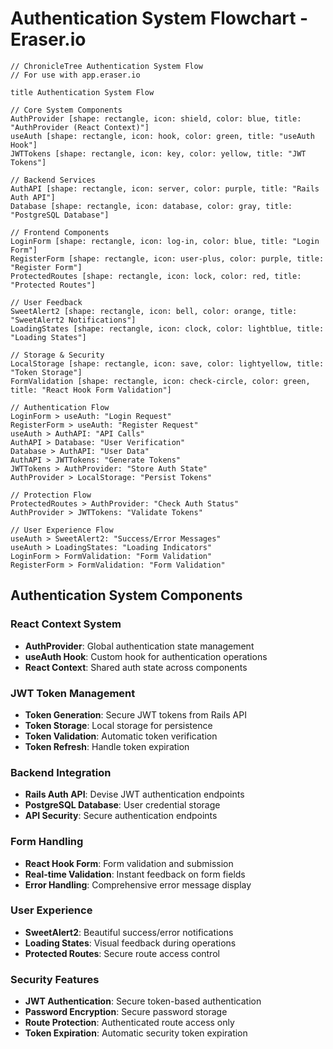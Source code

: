 # Authentication System Flowchart - Eraser.io

```
// ChronicleTree Authentication System Flow
// For use with app.eraser.io

title Authentication System Flow

// Core System Components
AuthProvider [shape: rectangle, icon: shield, color: blue, title: "AuthProvider (React Context)"]
useAuth [shape: rectangle, icon: hook, color: green, title: "useAuth Hook"]
JWTTokens [shape: rectangle, icon: key, color: yellow, title: "JWT Tokens"]

// Backend Services
AuthAPI [shape: rectangle, icon: server, color: purple, title: "Rails Auth API"]
Database [shape: rectangle, icon: database, color: gray, title: "PostgreSQL Database"]

// Frontend Components
LoginForm [shape: rectangle, icon: log-in, color: blue, title: "Login Form"]
RegisterForm [shape: rectangle, icon: user-plus, color: purple, title: "Register Form"]
ProtectedRoutes [shape: rectangle, icon: lock, color: red, title: "Protected Routes"]

// User Feedback
SweetAlert2 [shape: rectangle, icon: bell, color: orange, title: "SweetAlert2 Notifications"]
LoadingStates [shape: rectangle, icon: clock, color: lightblue, title: "Loading States"]

// Storage & Security
LocalStorage [shape: rectangle, icon: save, color: lightyellow, title: "Token Storage"]
FormValidation [shape: rectangle, icon: check-circle, color: green, title: "React Hook Form Validation"]

// Authentication Flow
LoginForm > useAuth: "Login Request"
RegisterForm > useAuth: "Register Request"
useAuth > AuthAPI: "API Calls"
AuthAPI > Database: "User Verification"
Database > AuthAPI: "User Data"
AuthAPI > JWTTokens: "Generate Tokens"
JWTTokens > AuthProvider: "Store Auth State"
AuthProvider > LocalStorage: "Persist Tokens"

// Protection Flow
ProtectedRoutes > AuthProvider: "Check Auth Status"
AuthProvider > JWTTokens: "Validate Tokens"

// User Experience Flow
useAuth > SweetAlert2: "Success/Error Messages"
useAuth > LoadingStates: "Loading Indicators"
LoginForm > FormValidation: "Form Validation"
RegisterForm > FormValidation: "Form Validation"
```

## Authentication System Components

### React Context System
- **AuthProvider**: Global authentication state management
- **useAuth Hook**: Custom hook for authentication operations
- **React Context**: Shared auth state across components

### JWT Token Management
- **Token Generation**: Secure JWT tokens from Rails API
- **Token Storage**: Local storage for persistence
- **Token Validation**: Automatic token verification
- **Token Refresh**: Handle token expiration

### Backend Integration
- **Rails Auth API**: Devise JWT authentication endpoints
- **PostgreSQL Database**: User credential storage
- **API Security**: Secure authentication endpoints

### Form Handling
- **React Hook Form**: Form validation and submission
- **Real-time Validation**: Instant feedback on form fields
- **Error Handling**: Comprehensive error message display

### User Experience
- **SweetAlert2**: Beautiful success/error notifications
- **Loading States**: Visual feedback during operations
- **Protected Routes**: Secure route access control

### Security Features
- **JWT Authentication**: Secure token-based authentication
- **Password Encryption**: Secure password storage
- **Route Protection**: Authenticated route access only
- **Token Expiration**: Automatic security token expiration
